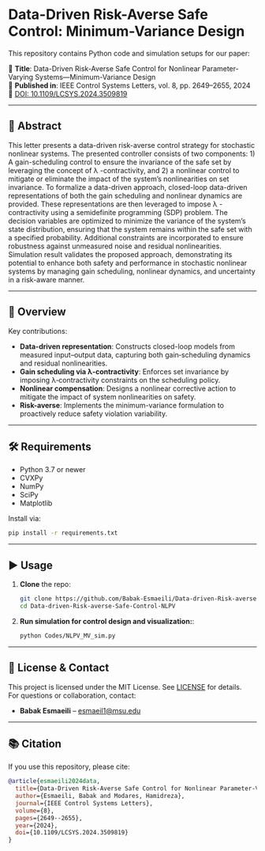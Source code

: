 # Data-Driven Risk-Averse Safe Control: Minimum-Variance Design

This repository contains Python code and simulation setups for our paper:

📄 **Title**: Data-Driven Risk-Averse Safe Control for Nonlinear Parameter-Varying Systems—Minimum-Variance Design  
📅 **Published in**: IEEE Control Systems Letters, vol. 8, pp. 2649–2655, 2024  
🔗 [DOI: 10.1109/LCSYS.2024.3509819](https://doi.org/10.1109/LCSYS.2024.3509819)

---

## 🧠 Abstract

This letter presents a data-driven risk-averse control strategy for stochastic nonlinear systems. The presented controller consists of two components: 1) A gain-scheduling control to ensure the invariance of the safe set by leveraging the concept of λ -contractivity, and 2) a nonlinear control to mitigate or eliminate the impact of the system’s nonlinearities on set invariance. To formalize a data-driven approach, closed-loop data-driven representations of both the gain scheduling and nonlinear dynamics are provided. These representations are then leveraged to impose λ -contractivity using a semidefinite programming (SDP) problem. The decision variables are optimized to minimize the variance of the system’s state distribution, ensuring that the system remains within the safe set with a specified probability. Additional constraints are incorporated to ensure robustness against unmeasured noise and residual nonlinearities. Simulation result validates the proposed approach, demonstrating its potential to enhance both safety and performance in stochastic nonlinear systems by managing gain scheduling, nonlinear dynamics, and uncertainty in a risk-aware manner.

---

## 🎯 Overview

Key contributions:
- **Data-driven representation**: Constructs closed-loop models from measured input–output data, capturing both gain‑scheduling dynamics and residual nonlinearities.
- **Gain scheduling via λ‑contractivity**: Enforces set invariance by imposing λ‑contractivity constraints on the scheduling policy.
- **Nonlinear compensation**: Designs a nonlinear corrective action to mitigate the impact of system nonlinearities on safety.
- **Risk-averse**: Implements the minimum-variance formulation to proactively reduce safety violation variability. 

---

## 🛠 Requirements

- Python 3.7 or newer  
- CVXPy  
- NumPy  
- SciPy  
- Matplotlib

Install via:
```bash
pip install -r requirements.txt
```

---

## ▶️ Usage

1. **Clone** the repo:
   ```bash
   git clone https://github.com/Babak-Esmaeili/Data-driven-Risk-averse-Safe-Control-NLPV.git
   cd Data-driven-Risk-averse-Safe-Control-NLPV
   ```
2. **Run simulation for control design and visualization:**:
   ```bash
   python Codes/NLPV_MV_sim.py
   ```

---

## 📜 License & Contact

This project is licensed under the MIT License. See [LICENSE](LICENSE) for details.  
For questions or collaboration, contact:  
- **Babak Esmaeili** – esmaeil1@msu.edu 

---

## 📚 Citation

If you use this repository, please cite:
```bibtex
@article{esmaeili2024data,
  title={Data-Driven Risk-Averse Safe Control for Nonlinear Parameter-Varying Systems—Minimum-Variance Design},
  author={Esmaeili, Babak and Modares, Hamidreza},
  journal={IEEE Control Systems Letters},
  volume={8},
  pages={2649--2655},
  year={2024},
  doi={10.1109/LCSYS.2024.3509819}
}
```
